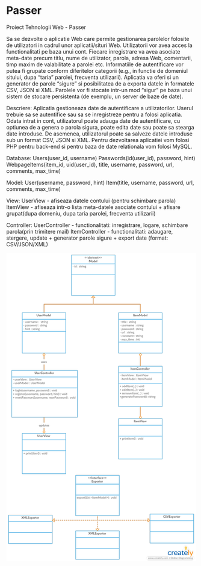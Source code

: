 # Passer
Proiect Tehnologii Web - Passer

Sa se dezvolte o aplicatie Web care permite gestionarea parolelor folosite de utilizatori in cadrul unor aplicatii/situri Web. Utilizatorii vor avea acces la functionalitati pe baza unui cont. Fiecare inregistrare va avea asociate meta-date precum titlu, nume de utilizator, parola, adresa Web, comentarii, timp maxim de valabilitate a parolei etc. Informatiile de autentificare vor putea fi grupate conform diferitelor categorii (e.g., in functie de domeniul sitului, dupa “taria” parolei, frecventa utilizarii). Aplicatia va oferi si un generator de parole “sigure” si posibilitatea de a exporta datele in formatele CSV, JSON si XML. Parolele vor fi stocate intr-un mod “sigur” pe baza unui sistem de stocare persistenta (de exemplu, un server de baze de date).

Descriere:
  Aplicatia gestioneaza date de autentificare a utilizatorilor. Userul trebuie sa se autentifice sau sa se inregistreze pentru a folosi aplicatia. Odata intrat in cont, utilizatorul poate adauga date de autentificare, cu optiunea de a genera o parola sigura, poate edita date sau poate sa stearga date introduse. De asemenea, utilizatorul poate sa salveze datele introduse sub un format CSV, JSON si XML.
  Pentru dezvoltarea aplicatiei vom folosi PHP pentru back-end si pentru baza de date relationala vom folosi MySQL.

Database:
Users(user_id, username)
Passwords(id(user_id), password, hint)
WebpageItems(item_id, uid(user_id), title, username, password, url, comments, max_time)

Model:
User(username, password, hint)
Item(title, username, password, url, comments, max_time)

View:
UserView - afiseaza datele contului (pentru schimbare parola)
ItemView - afiseaza intr-o lista meta-datele asociate contului + afisare grupat(dupa domeniu, dupa taria parolei, frecventa utilizarii)

Controller:
UserController - functionalitati: inregistrare, logare, schimbare parola(prin trimitere mail)
ItemController - functionalitati: adaugare, stergere, update + generator parole sigure + export date (format: CSV/JSON/XML)

![Diagrama UML](https://github.com/alinciocoveanu/Passer/blob/master/Passer1.png)
